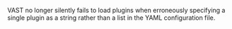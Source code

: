 VAST no longer silently fails to load plugins when erroneously specifying a
single plugin as a string rather than a list in the YAML configuration file.
